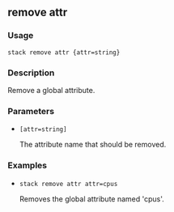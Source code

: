 ## remove attr

### Usage

`stack remove attr {attr=string}`

### Description


Remove a global attribute.



### Parameters
* `[attr=string]`

   The attribute name that should be removed.

### Examples

* `stack remove attr attr=cpus`

   Removes the global attribute named 'cpus'.



